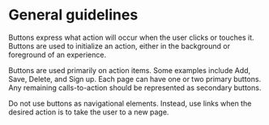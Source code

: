 # General guidelines

Buttons express what action will occur when the user clicks or touches it. Buttons are used to initialize an action, either in the background or foreground of an experience.

Buttons are used primarily on action items. Some examples include Add, Save, Delete, and Sign up. Each page can have one or two primary buttons. Any remaining calls-to-action should be represented as secondary buttons.

Do not use buttons as navigational elements. Instead, use links when the desired action is to take the user to a new page.